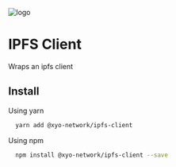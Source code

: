 [logo]: https://www.xy.company/img/home/logo_xy.png

![logo]

# IPFS Client

Wraps an ipfs client

## Install

Using yarn

```sh
  yarn add @xyo-network/ipfs-client
```

Using npm

```sh
  npm install @xyo-network/ipfs-client --save
```